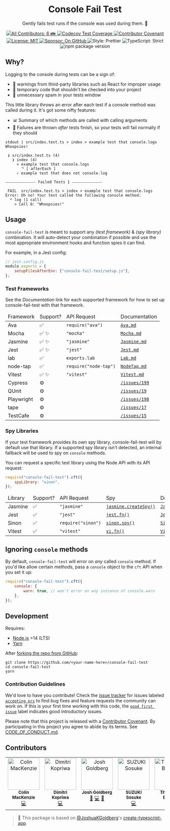 <h1 align="center">Console Fail Test</h1>

<p align="center">Gently fails test runs if the console was used during them. 📢</p>

<p align="center">
	<a href="#contributors" target="_blank">
<!-- prettier-ignore-start -->
<!-- ALL-CONTRIBUTORS-BADGE:START - Do not remove or modify this section -->
<img alt="All Contributors: 6 👪" src="https://img.shields.io/badge/all_contributors-6_👪-21bb42.svg" />
<!-- ALL-CONTRIBUTORS-BADGE:END -->
<!-- prettier-ignore-end -->
  </a>
	<a href="https://codecov.io/gh/JoshuaKGoldberg/console-fail-test" target="_blank">
		<img alt="Codecov Test Coverage" src="https://codecov.io/gh/JoshuaKGoldberg/console-fail-test/branch/main/graph/badge.svg"/>
	</a>
	<a href="https://github.com/JoshuaKGoldberg/console-fail-test/blob/main/.github/CODE_OF_CONDUCT.md" target="_blank">
		<img alt="Contributor Covenant" src="https://img.shields.io/badge/code_of_conduct-enforced-21bb42" />
	</a>
	<a href="https://github.com/JoshuaKGoldberg/console-fail-test/blob/main/LICENSE.md" target="_blank">
		<img alt="License: MIT" src="https://img.shields.io/github/license/JoshuaKGoldberg/console-fail-test?color=21bb42">
	</a>
	<a href="https://github.com/sponsors/JoshuaKGoldberg" target="_blank">
		<img alt="Sponsor: On GitHub" src="https://img.shields.io/badge/sponsor-on_github-21bb42.svg" />
	</a>
	<img alt="Style: Prettier" src="https://img.shields.io/badge/style-prettier-21bb42.svg" />
	<img alt="TypeScript: Strict" src="https://img.shields.io/badge/typescript-strict-21bb42.svg" />
	<img alt="npm package version" src="https://img.shields.io/npm/v/console-fail-test?color=21bb42" />
</p>

## Why?

Logging to the console during tests can be a sign of:

- 🚫 warnings from third-party libraries such as React for improper usage
- 🤕 temporary code that shouldn't be checked into your project
- 📢 unnecessary spam in your tests window

This little library throws an error after each test if a console method was called during it.
It's got some nifty features:

- 📊 Summary of which methods are called with calling arguments
- 🛫 Failures are thrown _after_ tests finish, so your tests will fail normally if they should

```plaintext
stdout | src/index.test.ts > index > example test that console.logs
Whoopsies!

 ❯ src/index.test.ts (4)
   ❯ index (4)
     × example test that console.logs
       ⠙ [ afterEach ]
     ✓ example test that does not console.log

⎯⎯⎯⎯⎯⎯⎯⎯⎯⎯⎯⎯⎯⎯⎯- Failed Tests 1 ⎯⎯⎯⎯⎯⎯⎯⎯⎯⎯⎯⎯⎯⎯⎯-

 FAIL  src/index.test.ts > index > example test that console.logs
Error: Oh no! Your test called the following console method:
  * log (1 call)
    > Call 0: "Whoopsies!"
```

## Usage

`console-fail-test` is meant to support any _(test framework)_ & _(spy library)_ combination.
It will auto-detect your combination if possible and use the most appropriate environment hooks and function spies it can find.

For example, in a Jest config:

```js
// jest.config.js
module.exports = {
	setupFilesAfterEnv: ["console-fail-test/setup.js"],
};
```

### Test Frameworks

See the _Documentation_ link for each supported framework for how to set up console-fail-test with that framework.

<table>
  <thead>
    <tr>
      <td>Framework</td>
      <td>Support?</td>
      <td>API Request</td>
      <td>Documentation</td>
    </tr>
  </thead>
  <tbody>
    <tr>
      <td>Ava</td>
      <td>
        ✅️
      </td>
      <td>
        <code>require("ava")</code>
      </td>
      <td>
        <a href="./docs/Ava.md">
          <code>Ava.md</code>
        </a>
      </td>
    </tr>
    <tr>
      <td>Mocha</td>
      <td>
        ✅️
        ✨
      </td>
      <td>
        <code>"mocha"</code>
      </td>
      <td>
        <a href="./docs/Mocha.md">
          <code>Mocha.md</code>
        </a>
      </td>
    </tr>
    <tr>
      <td>Jasmine</td>
      <td>
        ✅️
        ✨
      </td>
      <td>
        <code>"jasmine"</code>
      </td>
      <td>
        <a href="./docs/Jasmine.md">
          <code>Jasmine.md</code>
        </a>
      </td>
    </tr>
    <tr>
      <td>Jest</td>
      <td>
        ✅️
        ✨
      </td>
      <td>
        <code>"jest"</code>
      </td>
      <td>
        <a href="./docs/Jest.md">
          <code>Jest.md</code>
        </a>
      </td>
    </tr>
    <tr>
      <td>lab</td>
      <td>
        ✅
      </td>
      <td>
        <code>exports.lab</code>
      </td>
      <td>
        <a href="./docs/Lab.md">
          <code>Lab.md</code>
        </a>
      </td>
    </tr>
    <tr>
      <td>node-tap</td>
      <td>
        ✅️
      </td>
      <td>
        <code>require("node-tap")</code>
      </td>
      <td>
        <a href="./docs/NodeTap.md">
          <code>NodeTap.md</code>
        </a>
      </td>
    </tr>
    <tr>
      <td>Vitest</td>
      <td>
        ✅️
        ✨
      </td>
      <td>
        <code>"vitest"</code>
      </td>
      <td>
        <a href="./docs/Vitest.md">
          <code>Vitest.md</code>
        </a>
      </td>
    </tr>
    <tr>
      <td>Cypress</td>
      <td>⚙️</td>
      <td></td>
      <td>
        <a href="https://github.com/JoshuaKGoldberg/console-fail-test/issues/199">
          <code>/issues/199</code>
        </a>
      </td>
    </tr>
    <tr>
      <td>QUnit</td>
      <td>⚙️</td>
      <td></td>
      <td>
        <a href="https://github.com/JoshuaKGoldberg/console-fail-test/issues/19">
          <code>/issues/19</code>
        </a>
      </td>
    </tr>
    <tr>
      <td>Playwright</td>
      <td>⚙️</td>
      <td></td>
      <td>
        <a href="https://github.com/JoshuaKGoldberg/console-fail-test/issues/198">
          <code>/issues/198</code>
        </a>
      </td>
    </tr>
    <tr>
      <td>tape</td>
      <td>⚙️</td>
      <td></td>
      <td>
        <a href="https://github.com/JoshuaKGoldberg/console-fail-test/issues/17">
          <code>/issues/17</code>
        </a>
      </td>
    </tr>
    <tr>
      <td>TestCafe</td>
      <td>⚙️</td>
      <td></td>
      <td>
        <a href="https://github.com/JoshuaKGoldberg/console-fail-test/issues/15">
          <code>/issues/15</code>
        </a>
      </td>
    </tr>
  </tbody>
</table>

### Spy Libraries

If your test framework provides its own spy library, console-fail-test will by default use that library.
If a supported spy library isn't detected, an internal fallback will be used to spy on `console` methods.

You can request a specific test library using the Node API with its API request:

```js
require("console-fail-test").cft({
	spyLibrary: "sinon",
});
```

<table>
  <thead>
    <tr>
      <td>Library</td>
      <td>Support?</td>
      <td>API Request</td>
      <td>Spy</td>
      <td>Documentation</td>
    </tr>
  </thead>
  <tbody>
    <tr>
      <td>Jasmine</td>
      <td>
        ✅️
      </td>
      <td>
        <code>"jasmine"</code>
      </td>
      <td>
        <a href="https://jasmine.github.io/2.0/introduction.html#section-Spies">
          <code>jasmine.createSpy()</code>
        </a>
      </td>
      <td>
        <a href="./docs/Jasmine.md#spies">
          <code>Jasmine.md#spies</code>
        </a>
      </td>
    </tr>
    <tr>
      <td>Jest</td>
      <td>
        ✅️
      </td>
      <td>
        <code>"jest"</code>
      </td>
      <td>
        <a href="https://jestjs.io/docs/en/mock-functions.html">
          <code>jest.fn()</code>
        </a>
      </td>
      <td>
        <a href="./docs/Jest.md#spies">
          <code>Jest.md#spies</code>
        </a>
      </td>
    </tr>
    <tr>
      <td>Sinon</td>
      <td>
        ✅️
      </td>
      <td>
        <code>require("sinon")</code>
      </td>
      <td>
        <a href="https://sinonjs.org/releases/latest/spies">
          <code>sinon.spy()</code>
        </a>
      </td>
      <td>
        <a href="./docs/Sinon.md#spies">
          <code>Sinon.md#spies</code>
        </a>
      </td>
    </tr>
    <tr>
      <td>Vitest</td>
      <td>
        ✅️
      </td>
      <td>
        <code>"vitest"</code>
      </td>
      <td>
        <a href="https://vitest.dev/guide/mocking.html#functions">
          <code>vi.fn()</code>
        </a>
      </td>
      <td>
        <a href="./docs/Vitest.md#spies">
          <code>Vitest.md#spies</code>
        </a>
      </td>
    </tr>
  </tbody>
</table>

## Ignoring `console` methods

By default, `console-fail-test` will error on _any_ called `console` method.
If you'd like allow certain methods, pass a `console` object to the `cft` API when you set it up:

```js
require("console-fail-test").cft({
	console: {
		warn: true, // won't error on any instance of console.warn
	},
});
```

## Development

Requires:

- [Node.js](https://nodejs.org) >14 (LTS)
- [Yarn](https://yarnpkg.com/en)

After [forking the repo from GitHub](https://help.github.com/articles/fork-a-repo):

```shell
git clone https://github.com/<your-name-here>/console-fail-test
cd console-fail-test
yarn
```

### Contribution Guidelines

We'd love to have you contribute!
Check the [issue tracker](https://github.com/JoshuaKGoldberg/console-fail-test/issues) for issues labeled [`accepting prs`](https://github.com/JoshuaKGoldberg/console-fail-test/issues?utf8=%E2%9C%93&q=is%3Aissue+is%3Aopen+label%3A%22accepting+prs%22) to find bug fixes and feature requests the community can work on.
If this is your first time working with this code, the [`good first issue`](https://github.com/JoshuaKGoldberg/console-fail-test/issues?utf8=%E2%9C%93&q=is%3Aissue+is%3Aopen+label%3A%22good+first+issue%22+) label indicates good introductory issues.

Please note that this project is released with a [Contributor Covenant](https://www.contributor-covenant.org).
By participating in this project you agree to abide by its terms.
See [CODE_OF_CONDUCT.md](./CODE_OF_CONDUCT.md).

## Contributors

<!-- spellchecker: disable -->
<!-- ALL-CONTRIBUTORS-LIST:START - Do not remove or modify this section -->
<!-- prettier-ignore-start -->
<!-- markdownlint-disable -->
<table>
  <tbody>
    <tr>
      <td align="center" valign="top" width="14.28%"><a href="https://github.com/mackenco"><img src="https://avatars.githubusercontent.com/u/4284340?v=4?s=100" width="100px;" alt="Colin MacKenzie"/><br /><sub><b>Colin MacKenzie</b></sub></a><br /><a href="https://github.com/JoshuaKGoldberg/console-fail-test/commits?author=mackenco" title="Code">💻</a></td>
      <td align="center" valign="top" width="14.28%"><a href="https://www.kop.ax/"><img src="https://avatars.githubusercontent.com/u/77674046?v=4?s=100" width="100px;" alt="Dimitri Kopriwa"/><br /><sub><b>Dimitri Kopriwa</b></sub></a><br /><a href="https://github.com/JoshuaKGoldberg/console-fail-test/commits?author=kopax-polyconseil" title="Code">💻</a></td>
      <td align="center" valign="top" width="14.28%"><a href="http://www.joshuakgoldberg.com"><img src="https://avatars.githubusercontent.com/u/3335181?v=4?s=100" width="100px;" alt="Josh Goldberg"/><br /><sub><b>Josh Goldberg</b></sub></a><br /><a href="#tool-JoshuaKGoldberg" title="Tools">🔧</a> <a href="https://github.com/JoshuaKGoldberg/console-fail-test/commits?author=JoshuaKGoldberg" title="Code">💻</a> <a href="#maintenance-JoshuaKGoldberg" title="Maintenance">🚧</a></td>
      <td align="center" valign="top" width="14.28%"><a href="https://github.com/sosukesuzuki"><img src="https://avatars.githubusercontent.com/u/14838850?v=4?s=100" width="100px;" alt="SUZUKI Sosuke"/><br /><sub><b>SUZUKI Sosuke</b></sub></a><br /><a href="https://github.com/JoshuaKGoldberg/console-fail-test/commits?author=sosukesuzuki" title="Code">💻</a></td>
      <td align="center" valign="top" width="14.28%"><a href="https://gitter.im/"><img src="https://avatars.githubusercontent.com/u/8518239?v=4?s=100" width="100px;" alt="The Gitter Badger"/><br /><sub><b>The Gitter Badger</b></sub></a><br /><a href="https://github.com/JoshuaKGoldberg/console-fail-test/commits?author=gitter-badger" title="Code">💻</a></td>
      <td align="center" valign="top" width="14.28%"><a href="https://github.com/apps/greenkeeper"><img src="https://avatars.githubusercontent.com/in/505?v=4?s=100" width="100px;" alt="greenkeeper[bot]"/><br /><sub><b>greenkeeper[bot]</b></sub></a><br /><a href="https://github.com/JoshuaKGoldberg/console-fail-test/commits?author=greenkeeper[bot]" title="Code">💻</a></td>
    </tr>
  </tbody>
</table>

<!-- markdownlint-restore -->
<!-- prettier-ignore-end -->

<!-- ALL-CONTRIBUTORS-LIST:END -->
<!-- spellchecker: enable -->

> 💙 This package is based on [@JoshuaKGoldberg](https://github.com/JoshuaKGoldberg)'s [create-typescript-app](https://github.com/JoshuaKGoldberg/create-typescript-app).

